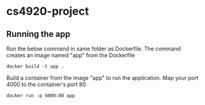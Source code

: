 # cs4920-project

## Running the app
Run the below command in same folder as Dockerfile. The command creates an image named "app" from the Dockerfile
```
docker build -t app .
```

Build a container from the image "app" to run the application. Map your port 4000 to the container's port 80
```
docker run -p 4000:80 app
```
